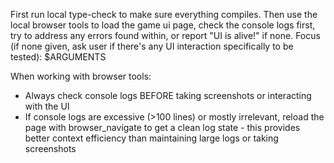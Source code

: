 First run local type-check to make sure everything compiles. Then use the local browser tools to load the game ui page, check the console logs first, try to address any errors found within, or report "UI is alive!" if none. Focus (if none given, ask user if there's any UI interaction specifically to be tested): $ARGUMENTS

When working with browser tools:
- Always check console logs BEFORE taking screenshots or interacting with the UI
- If console logs are excessive (>100 lines) or mostly irrelevant, reload the page with browser_navigate to get a clean log state - this provides better context efficiency than maintaining large logs or taking screenshots
